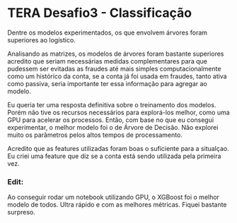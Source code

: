 # TERA Desafio3 - Classificação

Dentre os modelos experimentados, os que envolvem árvores foram superiores ao logístico.

Analisando as matrizes, os modelos de árvores foram bastante superiores acredito que seriam necessárias medidas complementares para que pudessem ser evitadas as fraudes até mais simples computacionalmente como um histórico da conta, se a conta já foi usada em fraudes, tanto ativa como passiva, seria importante ter essa informação para agregar ao modelo.

Eu queria ter uma resposta definitiva sobre o treinamento dos modelos. Porém não tive os recursos necessários para explorá-los melhor, como uma GPU para acelerar os processos. Então, com base no que eu consegui experimentar, o melhor modelo foi o de Árvore de Decisão. Não explorei muito os parâmetros pelos altos tempos de processamento.

Acredito que as features utilizadas foram boas o suficiente para a situalçao. Eu criei uma feature que diz se a conta está sendo utilizada pela primeira vez.

### Edit:

Ao conseguir rodar um notebook utilizando GPU, o XGBoost foi o melhor modelo de todos. Ultra rápido e com as melhores métricas. Fiquei bastante surpreso.
